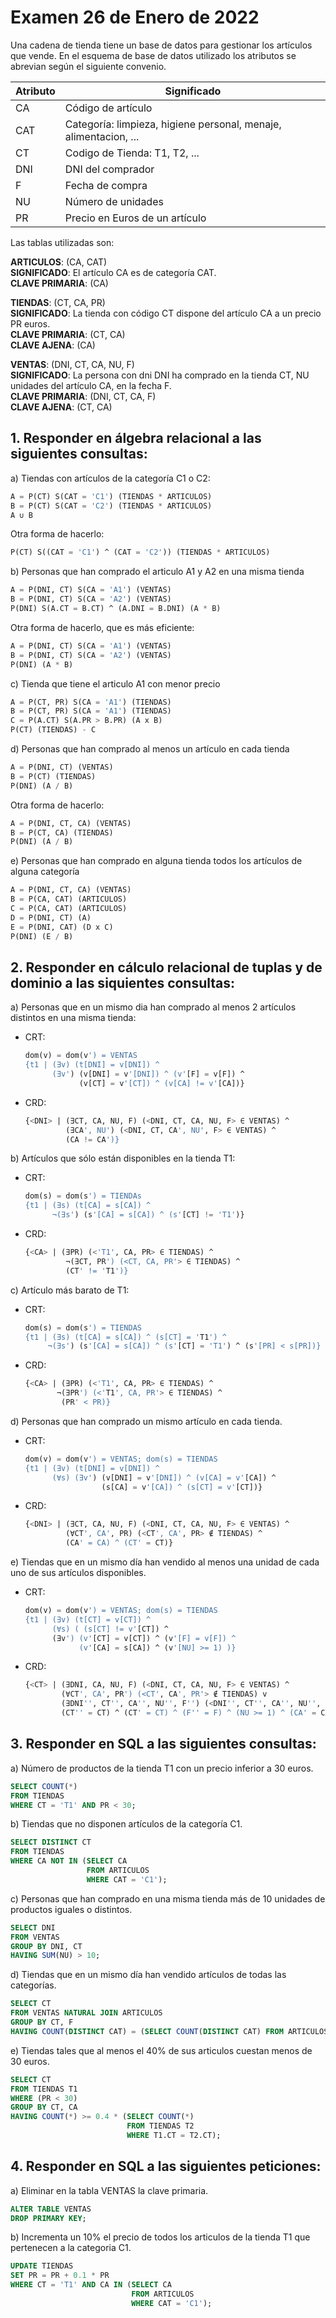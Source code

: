 # Examen 26 de Enero de 2022

Una cadena de tienda tiene un base de datos para gestionar los artículos que vende. En el esquema de base de datos utilizado los atributos se abrevian según el siguiente convenio.

| Atributo | Significado                                                       |
| -------- | ----------------------------------------------------------------- |
| CA       | Código de artículo                                              |
| CAT      | Categoría: limpieza, higiene personal, menaje, alimentacion, ... |
| CT       | Codigo de Tienda: T1, T2, ...                                     |
| DNI      | DNI del comprador                                                 |
| F        | Fecha de compra                                                   |
| NU       | Número de unidades                                               |
| PR       | Precio en Euros de un artículo                                   |

Las tablas utilizadas son:

**ARTICULOS**: (CA, CAT)\
**SIGNIFICADO**: El artículo CA es de categoría CAT.\
**CLAVE PRIMARIA**: (CA)

**TIENDAS**: (CT, CA, PR)\
**SIGNIFICADO**: La tienda con código CT dispone del artículo CA a un precio PR euros.\
**CLAVE PRIMARIA**: (CT, CA)\
**CLAVE AJENA**: (CA)

**VENTAS**: (DNI, CT, CA, NU, F)\
**SIGNIFICADO**: La persona con dni DNI ha comprado en la tienda CT, NU unidades del artículo CA, en la fecha F.\
**CLAVE PRIMARIA**: (DNI, CT, CA, F)\
**CLAVE AJENA**: (CT, CA)

## 1. Responder en álgebra relacional a las siguientes consultas:
a) Tiendas con artículos de la categoría C1 o C2:
```sql
A = P(CT) S(CAT = 'C1') (TIENDAS * ARTICULOS)
B = P(CT) S(CAT = 'C2') (TIENDAS * ARTICULOS)
A ∪ B
```

Otra forma de hacerlo:
```sql
P(CT) S((CAT = 'C1') ^ (CAT = 'C2')) (TIENDAS * ARTICULOS)
```

b) Personas que han comprado el articulo A1 y A2 en una misma tienda
```sql
A = P(DNI, CT) S(CA = 'A1') (VENTAS)
B = P(DNI, CT) S(CA = 'A2') (VENTAS)
P(DNI) S(A.CT = B.CT) ^ (A.DNI = B.DNI) (A * B)
```

Otra forma de hacerlo, que es más eficiente:
```sql
A = P(DNI, CT) S(CA = 'A1') (VENTAS)
B = P(DNI, CT) S(CA = 'A2') (VENTAS)
P(DNI) (A * B)
```

c) Tienda que tiene el articulo A1 con menor precio
```sql
A = P(CT, PR) S(CA = 'A1') (TIENDAS)
B = P(CT, PR) S(CA = 'A1') (TIENDAS)
C = P(A.CT) S(A.PR > B.PR) (A x B)
P(CT) (TIENDAS) - C
```

d) Personas que han comprado al menos un artículo en cada tienda
```sql
A = P(DNI, CT) (VENTAS)
B = P(CT) (TIENDAS)
P(DNI) (A / B)
```

Otra forma de hacerlo:
```sql
A = P(DNI, CT, CA) (VENTAS)
B = P(CT, CA) (TIENDAS)
P(DNI) (A / B)
```

e) Personas que han comprado en alguna tienda todos los artículos de alguna categoría
```sql
A = P(DNI, CT, CA) (VENTAS)
B = P(CA, CAT) (ARTICULOS)
C = P(CA, CAT) (ARTICULOS)
D = P(DNI, CT) (A)
E = P(DNI, CAT) (D x C)
P(DNI) (E / B)
```

## 2. Responder en cálculo relacional de tuplas y de dominio a las siquientes consultas:

a) Personas que en un mismo dia han comprado al menos 2 artículos distintos en una misma tienda:
* CRT:
    ```sql
    dom(v) = dom(v') = VENTAS
    {t1 | (∃v) (t[DNI] = v[DNI]) ^
          (∃v') (v[DNI] = v'[DNI]) ^ (v'[F] = v[F]) ^ 
                (v[CT] = v'[CT]) ^ (v[CA] != v'[CA])}
    ```
* CRD: 
    ```sql
    {<DNI> | (∃CT, CA, NU, F) (<DNI, CT, CA, NU, F> ∈ VENTAS) ^ 
             (∃CA', NU') (<DNI, CT, CA', NU', F> ∈ VENTAS) ^
             (CA != CA')}
    ```

b) Artículos que sólo están disponibles en la tienda T1:
* CRT:
    ```sql
    dom(s) = dom(s') = TIENDAs
    {t1 | (∃s) (t[CA] = s[CA]) ^ 
          ¬(∃s') (s'[CA] = s[CA]) ^ (s'[CT] != 'T1')}
    ```
* CRD:
    ```sql
    {<CA> | (∃PR) (<'T1', CA, PR> ∈ TIENDAS) ^ 
             ¬(∃CT, PR') (<CT, CA, PR'> ∈ TIENDAS) ^ 
             (CT' != 'T1')}
    ```

c) Artículo más barato de T1:
* CRT:
    ```sql
    dom(s) = dom(s') = TIENDAS
    {t1 | (∃s) (t[CA] = s[CA]) ^ (s[CT] = 'T1') ^
         ¬(∃s') (s'[CA] = s[CA]) ^ (s'[CT] = 'T1') ^ (s'[PR] < s[PR])}
    ```

* CRD:
    ```sql
    {<CA> | (∃PR) (<'T1', CA, PR> ∈ TIENDAS) ^ 
           ¬(∃PR') (<'T1', CA, PR'> ∈ TIENDAS) ^ 
            (PR' < PR)}
    ``` 


d) Personas que han comprado un mismo artículo en cada tienda.
* CRT:
    ```sql
    dom(v) = dom(v') = VENTAS; dom(s) = TIENDAS
    {t1 | (∃v) (t[DNI] = v[DNI]) ^
          (∀s) (∃v') (v[DNI] = v'[DNI]) ^ (v[CA] = v'[CA]) ^ 
                     (s[CA] = v'[CA]) ^ (s[CT] = v'[CT])}
    ```

* CRD:
    ```sql
    {<DNI> | (∃CT, CA, NU, F) (<DNI, CT, CA, NU, F> ∈ VENTAS) ^ 
             (∀CT', CA', PR) (<CT', CA', PR> ∉ TIENDAS) ^ 
             (CA' = CA) ^ (CT' = CT)}
    ```

e) Tiendas que en un mismo día han vendido al menos una unidad de cada uno de sus artículos disponibles.
* CRT:
    ```sql
    dom(v) = dom(v') = VENTAS; dom(s) = TIENDAS
    {t1 | (∃v) (t[CT] = v[CT]) ^
          (∀s) ( (s[CT] != v'[CT]) ^ 
          (∃v') (v'[CT] = v[CT]) ^ (v'[F] = v[F]) ^ 
                (v'[CA] = s[CA]) ^ (v'[NU] >= 1) )}
    ```

* CRD:
    ```sql
    {<CT> | (∃DNI, CA, NU, F) (<DNI, CT, CA, NU, F> ∈ VENTAS) ^
            (∀CT', CA', PR') (<CT', CA', PR'> ∉ TIENDAS) v 
            (∃DNI'', CT'', CA'', NU'', F'') (<DNI'', CT'', CA'', NU'', F''> ∈ VENTAS) ^ 
            (CT'' = CT) ^ (CT' = CT) ^ (F'' = F) ^ (NU >= 1) ^ (CA' = CA'')}
    ```

## 3. Responder en SQL a las siguientes consultas:
a) Número de productos de la tienda T1 con un precio inferior a 30 euros.
```sql
SELECT COUNT(*)
FROM TIENDAS
WHERE CT = 'T1' AND PR < 30; 
```

b) Tiendas que no disponen artículos de la categoría C1.
```sql
SELECT DISTINCT CT
FROM TIENDAS
WHERE CA NOT IN (SELECT CA 
                 FROM ARTICULOS 
                 WHERE CAT = 'C1');
```

c) Personas que han comprado en una misma tienda más de 10 unidades de productos iguales o distintos.
```sql
SELECT DNI
FROM VENTAS
GROUP BY DNI, CT
HAVING SUM(NU) > 10;
```

d) Tiendas que en un mismo día han vendido artículos de todas las categorías.
```sql
SELECT CT
FROM VENTAS NATURAL JOIN ARTICULOS
GROUP BY CT, F
HAVING COUNT(DISTINCT CAT) = (SELECT COUNT(DISTINCT CAT) FROM ARTICULOS);
```

e) Tiendas tales que al menos el 40% de sus articulos cuestan menos de 30 euros.
```sql
SELECT CT
FROM TIENDAS T1
WHERE (PR < 30)
GROUP BY CT, CA
HAVING COUNT(*) >= 0.4 * (SELECT COUNT(*) 
                          FROM TIENDAS T2 
                          WHERE T1.CT = T2.CT);
```

## 4. Responder en SQL a las siguientes peticiones:
a) Eliminar en la tabla VENTAS la clave primaria.
```sql
ALTER TABLE VENTAS
DROP PRIMARY KEY;
```

b) Incrementa un 10% el precio de todos los articulos de la tienda T1 que pertenecen a la categoria C1.
```sql
UPDATE TIENDAS
SET PR = PR + 0.1 * PR
WHERE CT = 'T1' AND CA IN (SELECT CA 
                           FROM ARTICULOS 
                           WHERE CAT = 'C1');
```